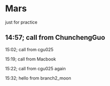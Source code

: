 # Mars
just for practice

14:57; call from ChunchengGuo
--

15:02; call from cgu025

15:19; call from Macbook

15:22; call from cgu025 again


15:32; hello from branch2_moon

